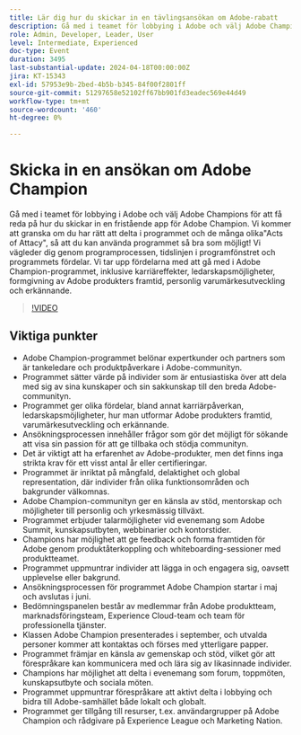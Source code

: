 ```yaml
---
title: Lär dig hur du skickar in en tävlingsansökan om Adobe-rabatt
description: Gå med i teamet för lobbying i Adobe och välj Adobe Champions för att få veta hur man skickar in en fristående ansökan om Adobe Champion. Vi vägleder dig genom programprocessen, tidslinjen i programfönstret och programmets fördelar.
role: Admin, Developer, Leader, User
level: Intermediate, Experienced
doc-type: Event
duration: 3495
last-substantial-update: 2024-04-18T00:00:00Z
jira: KT-15343
exl-id: 57953e9b-2bed-4b5b-b345-84f00f2801ff
source-git-commit: 51297658e52102ff67bb901fd3eadec569e44d49
workflow-type: tm+mt
source-wordcount: '460'
ht-degree: 0%

---
```


# Skicka in en ansökan om Adobe Champion

Gå med i teamet för lobbying i Adobe och välj Adobe Champions för att få reda på hur du skickar in en fristående app för Adobe Champion. Vi kommer att granska om du har rätt att delta i programmet och de många olika&quot;Acts of Attacy&quot;, så att du kan använda programmet så bra som möjligt! Vi vägleder dig genom programprocessen, tidslinjen i programfönstret och programmets fördelar. Vi tar upp fördelarna med att gå med i Adobe Champion-programmet, inklusive karriäreffekter, ledarskapsmöjligheter, formgivning av Adobe produkters framtid, personlig varumärkesutveckling och erkännande.

>[!VIDEO](https://video.tv.adobe.com/v/3428431/?learn=on)

## Viktiga punkter

* Adobe Champion-programmet belönar expertkunder och partners som är tankeledare och produktpåverkare i Adobe-communityn.
* Programmet sätter värde på individer som är entusiastiska över att dela med sig av sina kunskaper och sin sakkunskap till den breda Adobe-communityn. &#x200B;
* Programmet ger olika fördelar, bland annat karriärpåverkan, ledarskapsmöjligheter, hur man utformar Adobe produkters framtid, varumärkesutveckling och erkännande.
* Ansökningsprocessen innehåller frågor som gör det möjligt för sökande att visa sin passion för att ge tillbaka och stödja communityn.
* Det är viktigt att ha erfarenhet av Adobe-produkter, men det finns inga strikta krav för ett visst antal år eller certifieringar.
* Programmet är inriktat på mångfald, delaktighet och global representation, där individer från olika funktionsområden och bakgrunder välkomnas.
* Adobe Champion-communityn ger en känsla av stöd, mentorskap och möjligheter till personlig och yrkesmässig tillväxt.
* Programmet erbjuder talarmöjligheter vid evenemang som Adobe Summit, kunskapsutbyten, webbinarier och kontorstider.
* Champions har möjlighet att ge feedback och forma framtiden för Adobe genom produktåterkoppling och whiteboarding-sessioner med produktteamet.
* Programmet uppmuntrar individer att lägga in och engagera sig, oavsett upplevelse eller bakgrund.
* Ansökningsprocessen för programmet Adobe Champion startar i maj och avslutas i juni.
* Bedömningspanelen består av medlemmar från Adobe produktteam, marknadsföringsteam, Experience Cloud-team och team för professionella tjänster.
* Klassen Adobe Champion presenterades i september, och utvalda personer kommer att kontaktas och förses med ytterligare papper.
* Programmet främjar en känsla av gemenskap och stöd, vilket gör att förespråkare kan kommunicera med och lära sig av likasinnade individer.
* Champions har möjlighet att delta i evenemang som forum, toppmöten, kunskapsutbyte och sociala möten.
* Programmet uppmuntrar förespråkare att aktivt delta i lobbying och bidra till Adobe-samhället både lokalt och globalt.
* Programmet ger tillgång till resurser, t.ex. användargrupper på Adobe Champion och rådgivare på Experience League och Marketing Nation.
